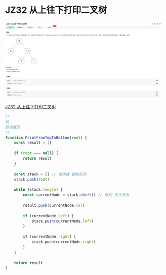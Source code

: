 # JZ32 从上往下打印二叉树

![1](./img/JZ32%20从上往下打印二叉树.jpg)

[JZ32 从上往下打印二叉树](https://www.nowcoder.com/practice/7fe2212963db4790b57431d9ed259701?tpId=13&tqId=23280&ru=/exam/oj/ta&qru=/ta/coding-interviews/question-ranking&sourceUrl=%2Fexam%2Foj%2Fta%3FtpId%3D13)

```js
/* 
栈
层次遍历
*/
function PrintFromTopToBottom(root) {
	const result = []

	if (root === null) {
		return result
	}

	const stack = [] // 使用栈 模拟队列
	stack.push(root)

	while (stack.length) {
		const currentNode = stack.shift() // 队列 先入先出

		result.push(currentNode.val)

		if (currentNode.left) {
			stack.push(currentNode.left)
		}

		if (currentNode.right) {
			stack.push(currentNode.right)
		}
	}

	return result
}
```
